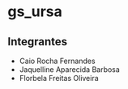 # gs_ursa

## Integrantes

* Caio Rocha Fernandes
* Jaquelline Aparecida Barbosa
* Florbela Freitas Oliveira
